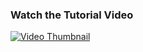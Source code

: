 ### Watch the Tutorial Video
[![Video Thumbnail](https://img.youtube.com/vi/4mzxUYx15pg/0.jpg)](https://www.youtube.com/watch?v=4mzxUYx15pg)
